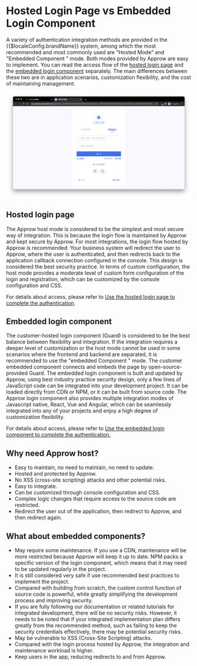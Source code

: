 # Hosted Login Page vs Embedded Login Component

<LastUpdated/>

A variety of authentication integration methods are provided in the {{$localeConfig.brandName}} system, among which the most recommended and most commonly used are "Hosted Mode" and "Embedded Component " mode. Both modes provided by Approw are easy to implement. You can read the access flow of the [hosted login page](/en/guides/basics/authenticate-first-user/use-hosted-login-page.md) and the [embedded login component](/en/guides/basics/authenticate-first-user/use-embeded-login-component/) separately. The main differences between these two are in application scenarios, customization flexibility, and the cost of maintaining management.

![](./images/login-page.png)

## Hosted login page

The Approw host mode is considered to be the simplest and most secure way of integration. This is because the login flow is maintained by Approw and kept secure by Approw. For most integrations, the login flow hosted by Approw is recommended. Your business system will redirect the user to Approw, where the user is authenticated, and then redirects back to the application callback connection configured in the console. This design is considered the best security practice. In terms of custom configuration, the host mode provides a moderate level of custom form configuration of the login and registration, which can be customized by the console configuration and CSS.

For details about access, please refer to [Use the hosted login page to complete the authentication](/en/guides/basics/authenticate-first-user/use-hosted-login-page.md).

## Embedded login component

The customer-hosted login component (Guard) is considered to be the best balance between flexibility and integration. If the integration requires a deeper level of customization or the host mode cannot be used in some scenarios where the frontend and backend are separated, it is recommended to use the "embedded Component " mode. The customer embedded component connects and embeds the page by open-source-provided Guard. The embedded login component is built and updated by Approw, using best industry practice security design, only a few lines of JavaScript code can be integrated into your development project. It can be loaded directly from CDN or NPM, or it can be built from source code. The Approw login component also provides multiple integration modes of Javascript native, React, Vue and Angular, which can be seamlessly integrated into any of your projects and enjoy a high degree of customization flexibility.

For details about access, please refer to [Use the embedded login component to complete the authentication.](/en/guides/basics/authenticate-first-user/use-embeded-login-component/)

## Why need Approw host?

- Easy to maintain, no need to maintain, no need to update.
- Hosted and protected by Approw.
- No XSS (cross-site scripting) attacks and other potential risks.
- Easy to integrate.
- Can be customized through console configuration and CSS.
- Complex logic changes that require access to the source code are restricted.
- Redirect the user out of the application, then redirect to Approw, and then redirect again.

## What about embedded components?

- May require some maintenance. If you use a CDN, maintenance will be more restricted because Approw will keep it up to date. NPM packs a specific version of the login component, which means that it may need to be updated regularly in the project.
- It is still considered very safe if use recommended best practices to implement the project.
- Compared with building from scratch, the custom control function of source code is powerful, while greatly simplifying the development process and improving security.
- If you are fully following our documentation or related tutorials for integrated development, there will be no security risks. However, it needs to be noted that if your integrated implementation plan differs greatly from the recommended method, such as failing to keep the security credentials effectively, there may be potential security risks.
- May be vulnerable to XSS (Cross-Site Scripting) attacks.
- Compared with the login process hosted by Approw, the integration and maintenance workload is higher.
- Keep users in the app, reducing redirects to and from Approw.

